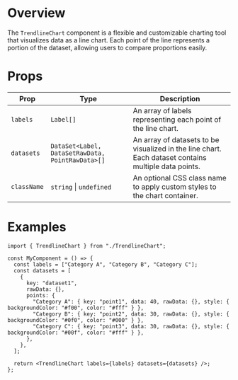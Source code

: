 # Overview

The `TrendlineChart` component is a flexible and customizable charting tool that visualizes data as a line chart. Each point of the line represents a portion of the dataset, allowing users to compare proportions easily.

# Props

| Prop        | Type                                             | Description                                                                                          |
| ----------- | ------------------------------------------------ | ---------------------------------------------------------------------------------------------------- |
| `labels`    | `Label[]`                                        | An array of labels representing each point of the line chart.                                        |
| `datasets`  | `DataSet<Label, DataSetRawData, PointRawData>[]` | An array of datasets to be visualized in the line chart. Each dataset contains multiple data points. |
| `className` | `string` \| `undefined`                          | An optional CSS class name to apply custom styles to the chart container.                            |

# Examples

```tsx
import { TrendlineChart } from "./TrendlineChart";

const MyComponent = () => {
  const labels = ["Category A", "Category B", "Category C"];
  const datasets = [
    {
      key: "dataset1",
      rawData: {},
      points: {
        "Category A": { key: "point1", data: 40, rawData: {}, style: { backgroundColor: "#f00", color: "#fff" } },
        "Category B": { key: "point2", data: 30, rawData: {}, style: { backgroundColor: "#0f0", color: "#000" } },
        "Category C": { key: "point3", data: 30, rawData: {}, style: { backgroundColor: "#00f", color: "#fff" } },
      },
    },
  ];

  return <TrendlineChart labels={labels} datasets={datasets} />;
};
```
